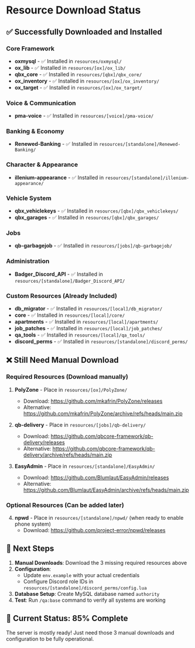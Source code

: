 # Resource Download Status

## ✅ Successfully Downloaded and Installed

### Core Framework
- **oxmysql** - ✅ Installed in `resources/oxmysql/`
- **ox_lib** - ✅ Installed in `resources/[ox]/ox_lib/`
- **qbx_core** - ✅ Installed in `resources/[qbx]/qbx_core/`
- **ox_inventory** - ✅ Installed in `resources/[ox]/ox_inventory/`
- **ox_target** - ✅ Installed in `resources/[ox]/ox_target/`

### Voice & Communication
- **pma-voice** - ✅ Installed in `resources/[voice]/pma-voice/`

### Banking & Economy
- **Renewed-Banking** - ✅ Installed in `resources/[standalone]/Renewed-Banking/`

### Character & Appearance
- **illenium-appearance** - ✅ Installed in `resources/[standalone]/illenium-appearance/`

### Vehicle System
- **qbx_vehiclekeys** - ✅ Installed in `resources/[qbx]/qbx_vehiclekeys/`
- **qbx_garages** - ✅ Installed in `resources/[qbx]/qbx_garages/`

### Jobs
- **qb-garbagejob** - ✅ Installed in `resources/[jobs]/qb-garbagejob/`

### Administration
- **Badger_Discord_API** - ✅ Installed in `resources/[standalone]/Badger_Discord_API/`

### Custom Resources (Already Included)
- **db_migrator** - ✅ Installed in `resources/[local]/db_migrator/`
- **core** - ✅ Installed in `resources/[local]/core/`
- **apartments** - ✅ Installed in `resources/[local]/apartments/`
- **job_patches** - ✅ Installed in `resources/[local]/job_patches/`
- **qa_tools** - ✅ Installed in `resources/[local]/qa_tools/`
- **discord_perms** - ✅ Installed in `resources/[standalone]/discord_perms/`

## ❌ Still Need Manual Download

### Required Resources (Download manually)
1. **PolyZone** - Place in `resources/[ox]/PolyZone/`
   - Download: https://github.com/mkafrin/PolyZone/releases
   - Alternative: https://github.com/mkafrin/PolyZone/archive/refs/heads/main.zip

2. **qb-delivery** - Place in `resources/[jobs]/qb-delivery/`
   - Download: https://github.com/qbcore-framework/qb-delivery/releases
   - Alternative: https://github.com/qbcore-framework/qb-delivery/archive/refs/heads/main.zip

3. **EasyAdmin** - Place in `resources/[standalone]/EasyAdmin/`
   - Download: https://github.com/Blumlaut/EasyAdmin/releases
   - Alternative: https://github.com/Blumlaut/EasyAdmin/archive/refs/heads/main.zip

### Optional Resources (Can be added later)
4. **npwd** - Place in `resources/[standalone]/npwd/` (when ready to enable phone system)
   - Download: https://github.com/project-error/npwd/releases

## 📝 Next Steps

1. **Manual Downloads**: Download the 3 missing required resources above
2. **Configuration**: 
   - Update `env.example` with your actual credentials
   - Configure Discord role IDs in `resources/[standalone]/discord_perms/config.lua`
3. **Database Setup**: Create MySQL database named `authority`
4. **Test**: Run `/qa:base` command to verify all systems are working

## 🎯 Current Status: 85% Complete

The server is mostly ready! Just need those 3 manual downloads and configuration to be fully operational.





